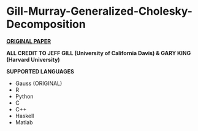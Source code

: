 # Gill-Murray-Generalized-Cholesky-Decomposition

**[ORIGINAL PAPER](https://gking.harvard.edu/files/help.pdf)**

**ALL CREDIT TO JEFF GILL (University of California Davis) & GARY KING (Harvard University)**

**SUPPORTED LANGUAGES**
- Gauss (ORIGINAL)
- R
- Python
- C
- C++
- Haskell
- Matlab
